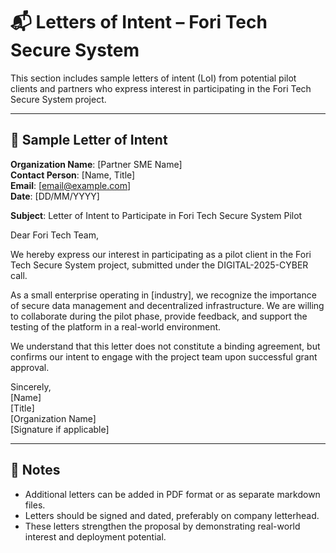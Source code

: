 # 📬 Letters of Intent – Fori Tech Secure System

This section includes sample letters of intent (LoI) from potential pilot clients and partners who express interest in participating in the Fori Tech Secure System project.

---

## 📝 Sample Letter of Intent

**Organization Name**: [Partner SME Name]  
**Contact Person**: [Name, Title]  
**Email**: [email@example.com]  
**Date**: [DD/MM/YYYY]

**Subject**: Letter of Intent to Participate in Fori Tech Secure System Pilot

Dear Fori Tech Team,

We hereby express our interest in participating as a pilot client in the Fori Tech Secure System project, submitted under the DIGITAL-2025-CYBER call.

As a small enterprise operating in [industry], we recognize the importance of secure data management and decentralized infrastructure. We are willing to collaborate during the pilot phase, provide feedback, and support the testing of the platform in a real-world environment.

We understand that this letter does not constitute a binding agreement, but confirms our intent to engage with the project team upon successful grant approval.

Sincerely,  
[Name]  
[Title]  
[Organization Name]  
[Signature if applicable]

---

## 📌 Notes

- Additional letters can be added in PDF format or as separate markdown files.
- Letters should be signed and dated, preferably on company letterhead.
- These letters strengthen the proposal by demonstrating real-world interest and deployment potential.
